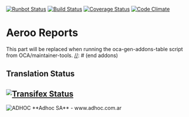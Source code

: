 [![Runbot Status](http://runbot.adhoc.com.ar/runbot/badge/flat/11/8.0.svg)](http://runbot.adhoc.com.ar/runbot/repo/github-com-ingadhoc-aeroo_reports-11)
[![Build Status](https://travis-ci.org/ingadhoc/aeroo_reports.svg?branch=8.0)](https://travis-ci.org/ingadhoc/aeroo_reports)
[![Coverage Status](https://coveralls.io/repos/ingadhoc/aeroo_reports/badge.png?branch=8.0)](https://coveralls.io/r/ingadhoc/aeroo_reports?branch=8.0)
[![Code Climate](https://codeclimate.com/github/ingadhoc/aeroo_reports/badges/gpa.svg)](https://codeclimate.com/github/ingadhoc/aeroo_reports)

# Aeroo Reports

[//]: # (addons)
This part will be replaced when running the oca-gen-addons-table script from OCA/maintainer-tools.
[//]: # (end addons)

Translation Status
------------------
[![Transifex Status](https://www.transifex.com/projects/p/ingadhoc-aeroo_reports-8-0/chart/image_png)](https://www.transifex.com/projects/p/ingadhoc-aeroo_reports-8-0)
----

<img alt="ADHOC" src="http://fotos.subefotos.com/83fed853c1e15a8023b86b2b22d6145bo.png" />
**Adhoc SA** - www.adhoc.com.ar
